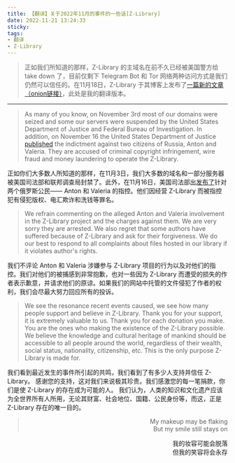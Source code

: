 ```yaml
---
title: 【翻译】关于2022年11月的事件的一些话[Z-Library]
date: 2022-11-21 13:24:33
sticky:
tags:
- 翻译
- Z-Library
---
```


> 正如我们所知道的那样，Z-Library 的主域名在前不久已经被美国警方给 take down 了，目前仅剩下 Telegram Bot 和 Tor 网络两种访问方式是我们仍然可以信任的。在11月18日，Z-Library 于其博客上发布了[一篇新的文章（onion链接）](http://bookszlibb74ugqojhzhg2a63w5i2atv5bqarulgczawnbmsb6s6qead.onion/blog/36)，此处是我的翻译版本。

***

> As many of you know, on November 3rd most of our domains were seized and some our servers were suspended by the United States Department of  Justice and Federal Bureau of Investigation. In addition, on November 16 the United States Department of Justice [published](https://www.justice.gov/usao-edny/pr/two-russian-nationals-charged-running-massive-e-book-piracy-website) the indictment against two citizens of Russia, Anton and Valeria. They  are accused of criminal copyright infringement, wire fraud and money  laundering to operate the Z-Library.

正如你们大多数人所知道的那样，在11月3日，我们大多数的域名和一部分服务器被美国司法部和联邦调查局封禁了。此外，在11月16日，美国司法部出[发布了](https://www.justice.gov/usao-edny/pr/two-russian-nationals-charged-running-massive-e-book-piracy-website)针对两个俄罗斯公民—— Anton 和 Valeria 的指控。他们因经营 Z-Library 而被指控犯有侵犯版权、电汇欺诈和洗钱等罪名。

> We refrain commenting on the alleged Anton and Valeria involvement in  the Z-Library project and the charges against them. We are very sorry  they are arrested. We also regret that some authors have suffered  because of Z-Library and ask for their forgiveness. We do our best to  respond to all complaints about files hosted in our library if it  violates author's rights.

我们不评论 Anton 和 Valeria 涉嫌参与 Z-Library 项目的行为以及对他们的指控。我们对他们的被捕感到非常抱歉，也对一些因为 Z-Library 而遭受的损失的作者表示歉意，并请求他们的原谅。如果我们的网站中托管的文件侵犯了作者的权利，我们会尽最大努力回应所有的投诉。

> We see the resonance recent events caused, we see how many  people support and believe in Z-Library. Thank you for your support, it  is extremely valuable to us. Thank you for each donation you make. You  are the ones who making the existence of the Z-Library possible. We  believe the knowledge and cultural heritage of mankind should be  accessible to all people around the world, regardless of their wealth,  social status, nationality, citizenship, etc. This is the only purpose  Z-Library is made for.

我们看到最近发生的事件所引起的共鸣，我们看到了有多少人支持并信任 Z-Library。 感谢您的支持，这对我们来说极其珍贵。我们感激您的每一笔捐款，你们是使 Z-Library 的存在成为可能的人。 我们认为，人类的知识和文化遗产应该为全世界所有人所用，无论其财富、社会地位、国籍、公民身份等，而这，正是 Z-Library 存在的唯一目的。

> <p align="right">My makeup may be flaking<br>But my smile still stays on<p>

<p align="right">我的妆容可能会脱落<br>但我的笑容将会永存</p>

